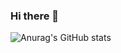 ### Hi there 👋

![Anurag's GitHub stats](https://github-readme-stats.vercel.app/api?username=kwon9348@naver.com&show_icons=true&theme=radical)

<!--
**Kwoneunseon/Kwoneunseon** is a ✨ _special_ ✨ repository because its `README.md` (this file) appears on your GitHub profile.

Here are some ideas to get you started:

- 🔭 I’m currently working on ...
- 🌱 I’m currently learning ...
- 👯 I’m looking to collaborate on ...
- 🤔 I’m looking for help with ...
- 💬 Ask me about ...
- 📫 How to reach me: ...
- 😄 Pronouns: ...
- ⚡ Fun fact: ...
-->
